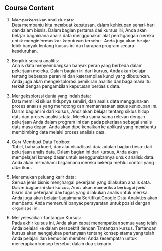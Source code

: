 ## Course Content
1. Memperkenalkan analisis data: <br> Data membantu kita membuat keputusan, dalam kehidupan sehari-hari dan dalam bisnis. Dalam bagian pertama dari kursus ini, Anda akan belajar bagaimana analis data menggunakan alat perdagangan mereka untuk menginformasikan keputusan tersebut. Anda juga akan belajar lebih banyak tentang kursus ini dan harapan program secara keseluruhan.

2. Berpikir secara analitis: <br> Analis data menyeimbangkan banyak peran yang berbeda dalam pekerjaan mereka. Dalam bagian ini dari kursus, Anda akan belajar tentang beberapa peran ini dan keterampilan kunci yang dibutuhkan. Anda juga akan mengeksplorasi pemikiran analitis dan bagaimana itu terkait dengan pengambilan keputusan berbasis data.

3. Mengeksplorasi dunia yang indah data: <br> Data memiliki siklus hidupnya sendiri, dan analis data menggunakan proses analisis yang memotong dan memanfaatkan siklus kehidupan ini. Dalam bagian ini dari kursus, Anda akan belajar tentang siklus hidup data dan proses analisis data. Mereka sama-sama relevan dengan pekerjaan Anda dalam program ini dan pada pekerjaan sebagai analis data masa depan. Anda akan diperkenalkan ke aplikasi yang membantu membimbing data melalui proses analisis data.

4. Cara Membuat Data Toolbox: <br> Tabel, bahasa kueri, dan alat visualisasi data adalah bagian besar dari pekerjaan analis data. Dalam bagian ini dari kursus, Anda akan mempelajari konsep dasar untuk menggunakannya untuk analisis data. Anda akan memahami bagaimana mereka bekerja melalui contoh yang diberikan.

5. Menemukan peluang karir data: <br> Semua jenis bisnis menghargai pekerjaan yang dilakukan analis data. Dalam bagian ini dari kursus, Anda akan memeriksa berbagai jenis bisnis dan pekerjaan dan tugas yang dilakukan analis untuk mereka. Anda juga akan belajar bagaimana Sertifikat Google Data Analytics akan membantu Anda memenuhi banyak persyaratan untuk posisi dengan organisasi ini.

6. Menyelesaikan Tantangan Kursus: <br> Pada akhir kursus ini, Anda akan dapat menempatkan semua yang telah Anda pelajari ke dalam perspektif dengan Tantangan kursus. Tantangan kursus akan mengajukan pertanyaan tentang konsep utama yang telah Anda pelajari dan kemudian memberi Anda kesempatan untuk menerapkan konsep tersebut dalam dua skenario.
